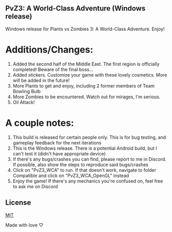 ## PvZ3: A World-Class Adventure (Windows release)
 Windows release for Plants vs Zombies 3: A World-Class Adventure. Enjoy!

# Additions/Changes:
1. Added the second half of the Middle East. The first region is officially completed! Beware of the final boss...
2. Added stickers. Customize your game with these lovely cosmetics. More will be added in the future!
3. More Plants to get and enjoy, including 2 former members of Team Bowling Bulb
4. More Zombies to be encountered. Watch out for mirages, I'm serious.
5. Oil Attack!

# A couple notes:
1. This build is released for certain people only. This is for bug testing, and gameplay feedback for the next iterations
2. This is the Windows release. There is a potential Android build, but I can't test it (didn't have appropriate device)
3. If there's any bugs/crashes you can find, please report to me in Discord. If possible, also show the steps to reproduce said bugs/crashes
4. Click on "PvZ3_WCA" to run. If that doesn't work, navigate to folder Compatible and click on "PvZ3_WCA_OpenGL" instead
5. Enjoy the game! If there's any mechanics you're confused on, feel free to ask me on Discord

## License

[MIT](https://choosealicense.com/licenses/mit/)



Made with love ♡